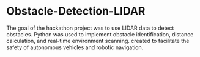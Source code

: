 # Obstacle-Detection-LIDAR
The goal of the hackathon project was to use LIDAR data to detect obstacles. Python was used to implement obstacle identification, distance calculation, and real-time environment scanning. created to facilitate the safety of autonomous vehicles and robotic navigation.
